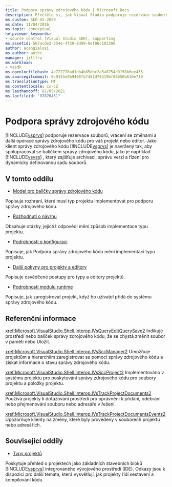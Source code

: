 ```yaml
---
title: Podpora správy zdrojového kódu | Microsoft Docs
description: Přečtěte si, jak Visual Studio podporuje rezervace souborů, vrácení se změnami a jiné operace správy zdrojových kódů pro váš projekt nebo editor.
ms.custom: SEO-VS-2020
ms.date: 11/04/2016
ms.topic: conceptual
helpviewer_keywords:
- source control [Visual Studio SDK], supporting
ms.assetid: 567acde3-354e-4f39-8d99-0ef86c103396
author: acangialosi
ms.author: anthc
manager: jillfra
ms.workload:
- vssdk
ms.openlocfilehash: 4e722770ad1db4b85dbc2a5a8754d9158b6ee436
ms.sourcegitcommit: 0c9155e9b9408fb7481d79319bf08650b610e719
ms.translationtype: MT
ms.contentlocale: cs-CZ
ms.lasthandoff: 01/05/2021
ms.locfileid: "97876451"
---
```

# <a name="supporting-source-control"></a>Podpora správy zdrojového kódu
[!INCLUDE[vsprvs](../../code-quality/includes/vsprvs_md.md)] podporuje rezervace souborů, vrácení se změnami a další operace správy zdrojového kódu pro váš projekt nebo editor. Jako klient správy zdrojového kódu [!INCLUDE[vsprvs](../../code-quality/includes/vsprvs_md.md)] je navržený tak, aby spolupracoval se balíčkem správy zdrojového kódu, jako je například [!INCLUDE[vsvss](../../extensibility/includes/vsvss_md.md)] , který zajišťuje archivaci, správu verzí a řízení pro dynamicky definovanou sadu souborů.

## <a name="in-this-section"></a>V tomto oddílu
- [Model pro balíčky správy zdrojového kódu](../../extensibility/internals/model-for-source-control-packages.md)

 Popisuje rozhraní, které musí typ projektu implementovat pro podporu správy zdrojového kódu.

- [Rozhodnutí o návrhu](../../extensibility/internals/source-control-design-decisions.md)

 Obsahuje otázky, jejichž odpovědi mění způsob implementace typu projektu.

- [Podrobnosti o konfiguraci](../../extensibility/internals/source-control-configuration-details.md)

 Popisuje, jak Podpora správy zdrojového kódu mění implementaci typu projektu.

- [Další pokyny pro projekty a editory](../../extensibility/internals/additional-source-control-guidelines-for-projects-and-editors.md)

 Popisuje osvědčené postupy pro typy a editory projektů.

- [Podrobnosti modulu runtime](../../extensibility/internals/source-control-runtime-details.md)

 Popisuje, jak zaregistrovat projekt, když ho uživatel přidá do systému správy zdrojového kódu.

## <a name="reference"></a>Referenční informace
 <xref:Microsoft.VisualStudio.Shell.Interop.IVsQueryEditQuerySave2> Indikuje prostředí nebo balíček správy zdrojového kódu, že se chystá změnit soubor v paměti nebo Uložit.

 <xref:Microsoft.VisualStudio.Shell.Interop.IVsSccManager2> Umožňuje projektům a hierarchiím zaregistrovat se pomocí správy zdrojového kódu a získat informace o stavu správy zdrojového kódu.

 <xref:Microsoft.VisualStudio.Shell.Interop.IVsSccProject2> Implementováno v systému projektu pro poskytování správy zdrojového kódu pro soubory projektu a položky projektu.

 <xref:Microsoft.VisualStudio.Shell.Interop.IVsTrackProjectDocuments2> Používá projekty k dotazování prostředí pro oprávnění k přidání, odebrání nebo přejmenování souboru nebo adresáře v řešení.

 <xref:Microsoft.VisualStudio.Shell.Interop.IVsTrackProjectDocumentsEvents2> Upozorňuje klienty na změny, které byly provedeny v souborech projektu nebo adresářích.

## <a name="related-sections"></a>Související oddíly
- [Typy projektů](../../extensibility/internals/project-types.md)

 Poskytuje přehled o projektech jako základních stavebních bloků [!INCLUDE[vsprvs](../../code-quality/includes/vsprvs_md.md)] integrovaného vývojového prostředí (IDE). Odkazy jsou k dispozici pro další témata, která vysvětlují, jak projekty řídí sestavení a kompilování kódu.
